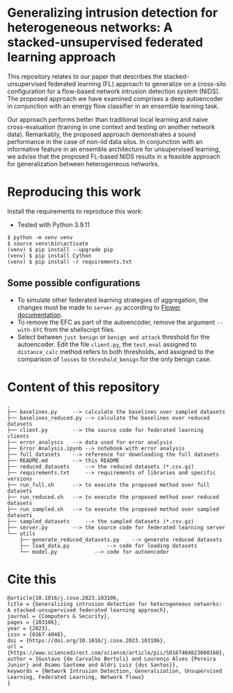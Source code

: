 # Generalizing intrusion detection for heterogeneous networks: A stacked-unsupervised federated learning approach

This repository relates to our paper that describes the stacked-unsupervised federated learning (FL) approach to generalize on a cross-silo configuration for a flow-based network intrusion detection system (NIDS). The proposed approach we have examined comprises a deep autoencoder in conjunction with an energy flow classifier in an ensemble learning task. 

Our approach performs better than traditional local learning and naive cross-evaluation (training in one context and testing on another network data). Remarkably, the proposed approach demonstrates a sound performance in the case of non-iid data silos. In conjunction with an informative feature in an ensemble architecture for unsupervised learning, we advise that the proposed FL-based NIDS results in a feasible approach for generalization between heterogeneous networks.

# Reproducing this work
Install the requirements to reproduce this work:

- Tested with Python 3.9.11

```commandline
$ python -m venv venv
$ source venv\bin\activate
(venv) $ pip install --upgrade pip
(venv) $ pip install Cython
(venv) $ pip install -r requirements.txt
```

## Some possible configurations
- To simulate other federated learning strategies of aggregation, the changes must be made to `server.py` according to [Flower documentation](https://flower.dev/docs/strategies.html).
- To remove the EFC as part of the autoencoder, remove the argument `--with-EFC` from the shellscript files.
- Select between `just benign` or `benign and attack` threshold for the autoencoder. Edit the file `client.py`, the `test_eval` assigned to `distance_calc` method refers to both thresholds, and assigned to the comparison of `losses` to `threshold_benign` for the only benign case.

# Content of this repository
```
.
├── baselines.py	 --> calculate the baselines over sampled datasets
├── baselines_reduced.py --> calculate the baselines over reduced datasets
├── client.py		 --> the source code for federated learning clients
├── error_analysis	 --> data used for error analysis
├── Error Analysis.ipynb --> notebook with error analysis
├── full_datasets	 --> reference for downloading the full datasets
├── README.md		 --> this README
├── reduced_datasets	 --> the reduced datasets (*.csv.gz)
├── requirements.txt	 --> requirements of libraries and specific versions
├── run_full.sh		 --> to execute the proposed method over full datasets
├── run_reduced.sh	 --> to execute the proposed method over reduced datasets
├── run_sampled.sh	 --> to execute the proposed method over sampled datasets
├── sampled_datasets	 --> the sampled datasets (*.csv.gz)
├── server.py		 --> the source code for federated learning server
└── utils
    ├── generate_reduced_datasets.py	--> generate reduced datasets
    ├── load_data.py			--> code for loading datasets
    └── model.py			--> code for autoencoder
```


# Cite this
```
@article{10.1016/j.cose.2023.103106,
title = {Generalizing intrusion detection for heterogeneous networks: A stacked-unsupervised federated learning approach},
journal = {Computers & Security},
pages = {103106},
year = {2023},
issn = {0167-4048},
doi = {https://doi.org/10.1016/j.cose.2023.103106},
url = {https://www.sciencedirect.com/science/article/pii/S0167404823000160},
author = {Gustavo {de Carvalho Bertoli} and Lourenço Alves {Pereira Junior} and Osamu Saotome and Aldri Luiz {dos Santos}},
keywords = {Network Intrusion Detection, Generalization, Unsupervised Learning, Federated Learning, Network flows}
}
```
